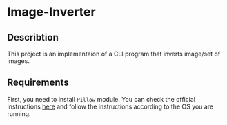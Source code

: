 # Image-Inverter

## Describtion
This project is an implementaion of a CLI program that inverts image/set of images.

## Requirements
First, you need to install `Pillow` module. You can check the official instructions [here](https://pillow.readthedocs.io/en/stable/installation.html) and follow the instructions according to the OS you are running.

